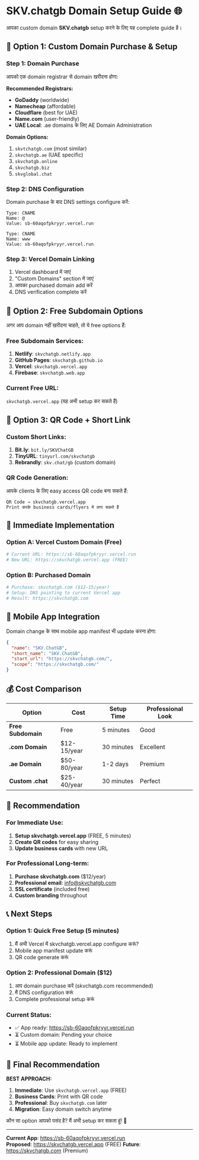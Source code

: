# SKV.chatgb Domain Setup Guide 🌐

आपका custom domain **SKV.chatgb** setup करने के लिए यह complete guide है।

## 🎯 **Option 1: Custom Domain Purchase & Setup**

### **Step 1: Domain Purchase**
आपको एक domain registrar से domain खरीदना होगा:

**Recommended Registrars:**
- **GoDaddy** (worldwide)
- **Namecheap** (affordable)  
- **Cloudflare** (best for UAE)
- **Name.com** (user-friendly)
- **UAE Local**: .ae domains के लिए AE Domain Administration

**Domain Options:**
1. `skvtchatgb.com` (most similar)
2. `skvchatgb.ae` (UAE specific) 
3. `skvchatgb.online`
4. `skvchatgb.biz`
5. `skvglobal.chat`

### **Step 2: DNS Configuration**
Domain purchase के बाद DNS settings configure करें:

```dns
Type: CNAME
Name: @
Value: sb-60aqofpkryyr.vercel.run

Type: CNAME  
Name: www
Value: sb-60aqofpkryyr.vercel.run
```

### **Step 3: Vercel Domain Linking**
1. Vercel dashboard में जाएं
2. "Custom Domains" section में जाएं
3. आपका purchased domain add करें
4. DNS verification complete करें

## 🎯 **Option 2: Free Subdomain Options**

अगर आप domain नहीं खरीदना चाहते, तो ये free options हैं:

### **Free Subdomain Services:**
1. **Netlify**: `skvchatgb.netlify.app`
2. **GitHub Pages**: `skvchatgb.github.io`
3. **Vercel**: `skvchatgb.vercel.app`
4. **Firebase**: `skvchatgb.web.app`

### **Current Free URL:** 
`skvchatgb.vercel.app` (यह अभी setup कर सकते हैं)

## 🎯 **Option 3: QR Code + Short Link**

### **Custom Short Links:**
1. **Bit.ly**: `bit.ly/SKVChatGB`
2. **TinyURL**: `tinyurl.com/skvchatgb`
3. **Rebrandly**: `skv.chat/gb` (custom domain)

### **QR Code Generation:**
आपके clients के लिए easy access QR code बना सकते हैं:

```
QR Code → skvchatgb.vercel.app
Print करके business cards/flyers में लगा सकते हैं
```

## 🚀 **Immediate Implementation**

### **Option A: Vercel Custom Domain (Free)**
```bash
# Current URL: https://sb-60aqofpkryyr.vercel.run
# New URL: https://skvchatgb.vercel.app (FREE)
```

### **Option B: Purchased Domain**
```bash
# Purchase: skvchatgb.com ($12-15/year)  
# Setup: DNS pointing to current Vercel app
# Result: https://skvchatgb.com
```

## 📱 **Mobile App Integration**

Domain change के साथ mobile app manifest भी update करना होगा:

```json
{
  "name": "SKV.ChatGB",
  "short_name": "SKV.ChatGB", 
  "start_url": "https://skvchatgb.com/",
  "scope": "https://skvchatgb.com/"
}
```

## 💰 **Cost Comparison**

| Option | Cost | Setup Time | Professional Look |
|--------|------|------------|-------------------|
| **Free Subdomain** | Free | 5 minutes | Good |
| **.com Domain** | $12-15/year | 30 minutes | Excellent |
| **.ae Domain** | $50-80/year | 1-2 days | Premium |
| **Custom .chat** | $25-40/year | 30 minutes | Perfect |

## 🎯 **Recommendation**

### **For Immediate Use:**
1. **Setup skvchatgb.vercel.app** (FREE, 5 minutes)
2. **Create QR codes** for easy sharing
3. **Update business cards** with new URL

### **For Professional Long-term:**
1. **Purchase skvchatgb.com** ($12/year)
2. **Professional email**: info@skvchatgb.com
3. **SSL certificate** (included free)
4. **Custom branding** throughout

## 📞 **Next Steps**

### **Option 1: Quick Free Setup (5 minutes)**
1. मैं अभी Vercel में skvchatgb.vercel.app configure करूं?
2. Mobile app manifest update करूं
3. QR code generate करूं

### **Option 2: Professional Domain ($12)**
1. आप domain purchase करें (skvchatgb.com recommended)
2. मैं DNS configuration करूं  
3. Complete professional setup करूं

### **Current Status:**
- ✅ App ready: https://sb-60aqofpkryyr.vercel.run
- ⏳ Custom domain: Pending your choice
- ⏳ Mobile app update: Ready to implement

## 🌟 **Final Recommendation**

**BEST APPROACH:**
1. **Immediate**: Use `skvchatgb.vercel.app` (FREE)
2. **Business Cards**: Print with QR code 
3. **Professional**: Buy `skvchatgb.com` later
4. **Migration**: Easy domain switch anytime

कौन सा option आपको पसंद है? मैं अभी setup कर सकता हूं! 🚀

---

**Current App**: https://sb-60aqofpkryyr.vercel.run  
**Proposed**: https://skvchatgb.vercel.app (FREE)
**Future**: https://skvchatgb.com (Premium)